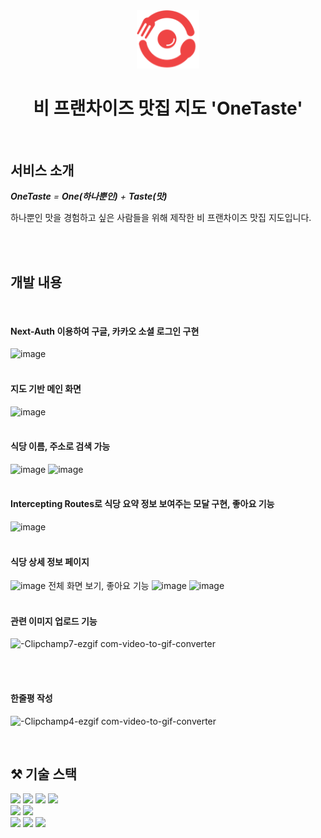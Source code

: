 <div align="center">
  <img src="./public/images/icon.svg" width="100px" alt="logo"/>
  <br>

  # 비 프랜차이즈 맛집 지도 'OneTaste'

  <br>
</div>

## 서비스 소개

***OneTaste** = **One(하나뿐인)** + **Taste(맛)***

하나뿐인 맛을 경험하고 싶은 사람들을 위해 제작한 비 프랜차이즈 맛집 지도입니다.




<br>
<br>

## 개발 내용
<br>

#### Next-Auth 이용하여 구글, 카카오 소셜 로그인 구현
![image](https://github.com/lsy20140/one-taste/assets/68267094/cfb0001a-2bd2-4389-a74f-7485714c080b)
<br>
<br>

#### 지도 기반 메인 화면
![image](https://github.com/lsy20140/one-taste/assets/68267094/3558b15c-e303-4084-95c4-228fec4e7cc9)
<br>
<br>

#### 식당 이름, 주소로 검색 가능
![image](https://github.com/lsy20140/one-taste/assets/68267094/b701e23f-3391-4d47-9193-f7982e80c857)
![image](https://github.com/lsy20140/one-taste/assets/68267094/7d6eb110-e13c-4011-8b0c-dc1942b9141b)
<br>
<br>

#### Intercepting Routes로 식당 요약 정보 보여주는 모달 구현, 좋아요 기능
![image](https://github.com/lsy20140/one-taste/assets/68267094/9c1e40a6-7965-408d-a775-d0d8e7a9e203)
<br>
<br>

#### 식당 상세 정보 페이지
![image](https://github.com/lsy20140/one-taste/assets/68267094/47289773-3d11-4be4-8279-c72cf1cc5f7a)
전체 화면 보기, 좋아요 기능
![image](https://github.com/lsy20140/one-taste/assets/68267094/b94adf9d-24ae-4eae-9278-3e5a4066f760)
![image](https://github.com/lsy20140/one-taste/assets/68267094/7398724b-aab7-4c92-8722-ca7cfd50a47a)
<br>
<br>

#### 관련 이미지 업로드 기능 
![-Clipchamp7-ezgif com-video-to-gif-converter](https://github.com/lsy20140/one-taste/assets/68267094/f31483a7-63f2-4f1b-844d-5ee92dc7704d)

<br>
<br>

#### 한줄평 작성
![-Clipchamp4-ezgif com-video-to-gif-converter](https://github.com/lsy20140/one-taste/assets/68267094/40405a37-8066-4251-8935-54398519afec)


<br>

## ⚒️ 기술 스택
<div display='flex'>
  <img src="https://img.shields.io/badge/typescript-007ACC.svg?style=for-the-badge&logo=typescript&logoColor=white" />
  <img src="https://img.shields.io/badge/next.js-000000?style=for-the-badge&logo=nextdotjs&logoColor=white">
  <img src="https://img.shields.io/badge/tailwindcss-0F172A?style=for-the-badge&logo=tailwindcss">
  <img src="https://img.shields.io/badge/React%20Query-FF4154?style=for-the-badge&logo=react%20query&logoColor=white" />
</div>
<img src="https://img.shields.io/badge/MySQL-4479A1?style=for-the-badge&logo=MySQL&logoColor=white">
<img src="https://img.shields.io/badge/figma-F24E1E.svg?style=for-the-badge&logo=figma&logoColor=white" />
<div display='flex'>
  <img src="https://img.shields.io/badge/AWS-232F32?style=for-the-badge&logo=AmazonAWS&logoColor=white">
  <img src="https://img.shields.io/badge/Amazon%20S3-569A31?style=for-the-badge&logo=AmazonS3&logoColor=white">
  <img src="https://img.shields.io/badge/Amazon RDS-527FFF?style=for-the-badge&logo=amazon rds&logoColor=white">
</div>
